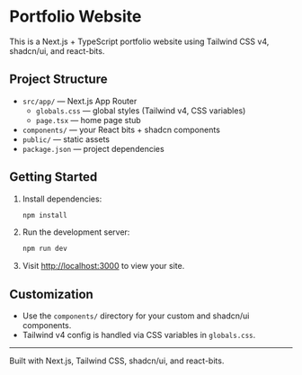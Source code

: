# Portfolio Website

This is a Next.js + TypeScript portfolio website using Tailwind CSS v4, shadcn/ui, and react-bits.

## Project Structure

- `src/app/` — Next.js App Router
  - `globals.css` — global styles (Tailwind v4, CSS variables)
  - `page.tsx` — home page stub
- `components/` — your React bits + shadcn components
- `public/` — static assets
- `package.json` — project dependencies

## Getting Started

1. Install dependencies:
   ```bash
   npm install
   ```
2. Run the development server:
   ```bash
   npm run dev
   ```
3. Visit [http://localhost:3000](http://localhost:3000) to view your site.

## Customization
- Use the `components/` directory for your custom and shadcn/ui components.
- Tailwind v4 config is handled via CSS variables in `globals.css`.

---

Built with Next.js, Tailwind CSS, shadcn/ui, and react-bits.
